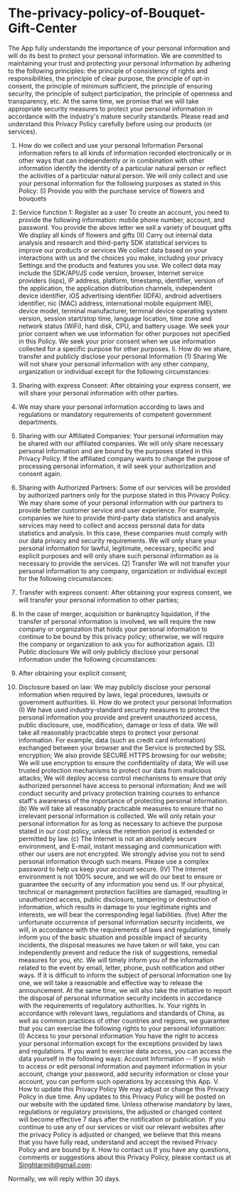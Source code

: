 # The-privacy-policy-of-Bouquet-Gift-Center

The App fully understands the importance of your personal information and will do its best to protect your personal information. We are committed to maintaining your trust and protecting your personal information by adhering to the following principles: the principle of consistency of rights and responsibilities, the principle of clear purpose, the principle of opt-in consent, the principle of minimum sufficient, the principle of ensuring security, the principle of subject participation, the principle of openness and transparency, etc. At the same time, we promise that we will take appropriate security measures to protect your personal information in accordance with the industry's mature security standards. Please read and understand this Privacy Policy carefully before using our products (or services).
1. How do we collect and use your personal Information
Personal information refers to all kinds of information recorded electronically or in other ways that can independently or in combination with other information identify the identity of a particular natural person or reflect the activities of a particular natural person. We will only collect and use your personal information for the following purposes as stated in this Policy:
(I) Provide you with the purchase service of flowers and bouquets
1. Service function 1: Register as a user
To create an account, you need to provide the following information: mobile phone number, account, and password.
You provide the above letter we sell a variety of bouquet gifts
We display all kinds of flowers and gifts
(II) Carry out internal data analysis and research and third-party SDK statistical services to improve our products or services
We collect data based on your interactions with us and the choices you make, including your privacy Settings and the products and features you use. We collect data may include the SDK/API/JS code version, browser, Internet service providers (isps), IP address, platform, timestamp, identifier, version of the application, the application distribution channels, independent device identifier, iOS advertising identifier (IDFA), android advertisers identifier, nic (MAC) address, international mobile equipment IMEI, device model, terminal manufacturer, terminal device operating system version, session start/stop time, language location, time zone and network status (WiFi), hard disk, CPU, and battery usage.
We seek your prior consent when we use information for other purposes not specified in this Policy.
We seek your prior consent when we use information collected for a specific purpose for other purposes.
Ii. How do we share, transfer and publicly disclose your personal Information
(1) Sharing
We will not share your personal information with any other company, organization or individual except for the following circumstances:
1. Sharing with express Consent: After obtaining your express consent, we will share your personal information with other parties.
2. We may share your personal information according to laws and regulations or mandatory requirements of competent government departments.
3. Sharing with our Affiliated Companies: Your personal information may be shared with our affiliated companies. We will only share necessary personal information and are bound by the purposes stated in this Privacy Policy. If the affiliated company wants to change the purpose of processing personal information, it will seek your authorization and consent again.

4. Sharing with Authorized Partners: Some of our services will be provided by authorized partners only for the purpose stated in this Privacy Policy. We may share some of your personal information with our partners to provide better customer service and user experience. For example, companies we hire to provide third-party data statistics and analysis services may need to collect and access personal data for data statistics and analysis. In this case, these companies must comply with our data privacy and security requirements. We will only share your personal information for lawful, legitimate, necessary, specific and explicit purposes and will only share such personal information as is necessary to provide the services.
(2) Transfer
We will not transfer your personal information to any company, organization or individual except for the following circumstances:
1. Transfer with express consent: After obtaining your express consent, we will transfer your personal information to other parties;
2. In the case of merger, acquisition or bankruptcy liquidation, if the transfer of personal information is involved, we will require the new company or organization that holds your personal information to continue to be bound by this privacy policy; otherwise, we will require the company or organization to ask you for authorization again.
(3) Public disclosure
We will only publicly disclose your personal information under the following circumstances:
1. After obtaining your explicit consent;
2. Disclosure based on law: We may publicly disclose your personal information when required by laws, legal procedures, lawsuits or government authorities.
Iii. How do we protect your personal Information
(I) We have used industry-standard security measures to protect the personal information you provide and prevent unauthorized access, public disclosure, use, modification, damage or loss of data. We will take all reasonably practicable steps to protect your personal information. For example, data (such as credit card information) exchanged between your browser and the Service is protected by SSL encryption; We also provide SECURE HTTPS browsing for our website; We will use encryption to ensure the confidentiality of data; We will use trusted protection mechanisms to protect our data from malicious attacks; We will deploy access control mechanisms to ensure that only authorized personnel have access to personal information; And we will conduct security and privacy protection training courses to enhance staff's awareness of the importance of protecting personal information.
(b) We will take all reasonably practicable measures to ensure that no irrelevant personal information is collected. We will only retain your personal information for as long as necessary to achieve the purpose stated in our cost policy, unless the retention period is extended or permitted by law.
(c) The Internet is not an absolutely secure environment, and E-mail, instant messaging and communication with other our users are not encrypted. We strongly advise you not to send personal information through such means. Please use a complex password to help us keep your account secure.
(IV) The Internet environment is not 100% secure, and we will do our best to ensure or guarantee the security of any information you send us. If our physical, technical or management protection facilities are damaged, resulting in unauthorized access, public disclosure, tampering or destruction of information, which results in damage to your legitimate rights and interests, we will bear the corresponding legal liabilities.
(five) After the unfortunate occurrence of personal information security incidents, we will, in accordance with the requirements of laws and regulations, timely inform you of the basic situation and possible impact of security incidents, the disposal measures we have taken or will take, you can independently prevent and reduce the risk of suggestions, remedial measures for you, etc. We will timely inform you of the information related to the event by email, letter, phone, push notification and other ways. If it is difficult to inform the subject of personal information one by one, we will take a reasonable and effective way to release the announcement.
At the same time, we will also take the initiative to report the disposal of personal information security incidents in accordance with the requirements of regulatory authorities.
Iv. Your rights
In accordance with relevant laws, regulations and standards of China, as well as common practices of other countries and regions, we guarantee that you can exercise the following rights to your personal information:
(I) Access to your personal information
You have the right to access your personal information except for the exceptions provided by laws and regulations. If you want to exercise data access, you can access the data yourself in the following ways:
Account Information -- If you wish to access or edit personal information and payment information in your account, change your password, add security information or close your account, you can perform such operations by accessing this App.
V. How to update this Privacy Policy
We may adjust or change this Privacy Policy in due time. Any updates to this Privacy Policy will be posted on our website with the updated time. Unless otherwise mandatory by laws, regulations or regulatory provisions, the adjusted or changed content will become effective 7 days after the notification or publication. If you continue to use any of our services or visit our relevant websites after the privacy Policy is adjusted or changed, we believe that this means that you have fully read, understand and accept the revised Privacy Policy and are bound by it.
How to contact us
If you have any questions, comments or suggestions about this Privacy Policy, please contact us at Singhtarmjit@gmail.com:

Normally, we will reply within 30 days.
